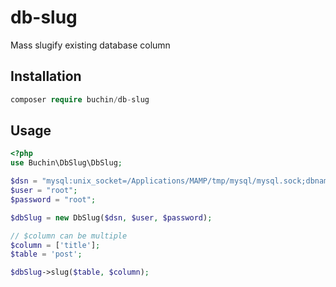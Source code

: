 # db-slug
Mass slugify existing database column

## Installation
```php
composer require buchin/db-slug
```
## Usage
```php
<?php
use Buchin\DbSlug\DbSlug;

$dsn = "mysql:unix_socket=/Applications/MAMP/tmp/mysql/mysql.sock;dbname=test";
$user = "root";
$password = "root";

$dbSlug = new DbSlug($dsn, $user, $password);

// $column can be multiple
$column = ['title'];
$table = 'post';

$dbSlug->slug($table, $column);

```
